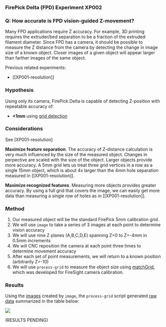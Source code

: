 ### FirePick Delta (FPD) Experiment XP002

### Q: How accurate is FPD vision-guided Z-movement? 
Many FPD applications require Z accuracy. For example, 3D printing requires
the extruder/bed separation to be a fraction of the extruded filament 
diameter. Since FPD has a camera, it should be possible to measure the
Z distance from the camera by detecting the change in image size of a 
known object. Closer images of a given object will appear larger than
farther images of the same object. 

Previous related experiments:

* [[XP001-resolution]] 

### Hypothesis
Using only its camera, FirePick Delta is capable of detecting Z-position 
with repeatable accuracy of:

* **<1mm** using [grid detection](https://github.com/firepick1/FireSight/wiki/op-matchGrid)

### Considerations
See [XP001-resolution]

**Maximize feature separation**. The accuracy of Z-distance calculation is very much influenced
by the size of the measured object. Changes in perpective are scaled with the size of the object.
Larger objects provide more accuracy. A 5mm grid lets us treat three grid vertices in a row
as a single 15mm object, which is about 4x larger than the 4mm hole separation measured in 
[[XP001-resolution]].

**Maximize recognized features**. Measuring more objects provides greater accuracy.
By using a full grid that covers the image, we can easily get more data than measuring
a single row of holes as in [[XP001-resolution]].

### Method
1. Our measured object will be the standard FirePick 5mm calibration grid.
1. We will use `image` to take a series of 3 images at each point to determine vision accuracy
1. We will use nine Z planes (A,B,C,D,E) spanning Z=0 to Z=-4mm in 0.5mm increments
1. We will CNC reposition the camera at each point three times to determine movement accuracy
1. After each set of point measurements, we will return to a known position (arbitrarily Z=-10)
1. We will use `process-grid` to measure the object size using [matchGrid](https://github.com/firepick1/FireSight/wiki/op-matchGrid), which was developed for FireSight camera calibration.

### Results
Using the [images](img) created by `image`, the `process-grid` script 
generated [raw data](process-grid.out) summarized in the table below:

<img src="img/XP002-A1.1_X10Y10Z0.jpg"/>

(RESULTS PENDING)
